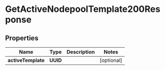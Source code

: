 

# GetActiveNodepoolTemplate200Response


## Properties

| Name | Type | Description | Notes |
|------------ | ------------- | ------------- | -------------|
|**activeTemplate** | **UUID** |  |  [optional] |



